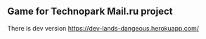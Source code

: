 ## Game for Technopark Mail.ru project
There is dev version https://dev-lands-dangeous.herokuapp.com/
